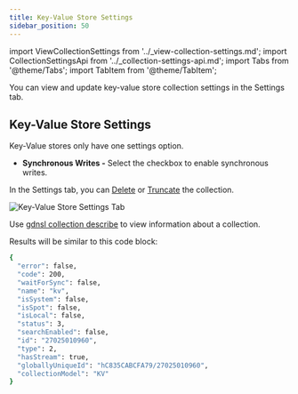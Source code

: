 ```yaml
---
title: Key-Value Store Settings
sidebar_position: 50
---
```


import ViewCollectionSettings from '../_view-collection-settings.md';
import CollectionSettingsApi from '../_collection-settings-api.md';
import Tabs from '@theme/Tabs';
import TabItem from '@theme/TabItem';

<Tabs groupId="operating-systems">
<TabItem value="ui" label="UI">

You can view and update key-value store collection settings in the Settings tab.

<ViewCollectionSettings />

## Key-Value Store Settings

Key-Value stores only have one settings option.

- **Synchronous Writes -** Select the checkbox to enable synchronous writes.

In the Settings tab, you can [Delete](../delete-collection.md) or [Truncate](../truncate-collection.md) the collection.

![Key-Value Store Settings Tab](/img/collections/key-value-store-settings.png)

</TabItem>
<TabItem value="cli" label="CLI">

Use [gdnsl collection describe](../../cli/collections-cli.md#gdnsl-collection-describe) to view information about a collection.

Results will be similar to this code block:

```bash
{
  "error": false,
  "code": 200,
  "waitForSync": false,
  "name": "kv",
  "isSystem": false,
  "isSpot": false,
  "isLocal": false,
  "status": 3,
  "searchEnabled": false,
  "id": "27025010960",
  "type": 2,
  "hasStream": true,
  "globallyUniqueId": "hC835CABCFA79/27025010960",
  "collectionModel": "KV"
}
```

</TabItem>
<TabItem value="api" label="API">

<CollectionSettingsApi />

</TabItem>
</Tabs>

